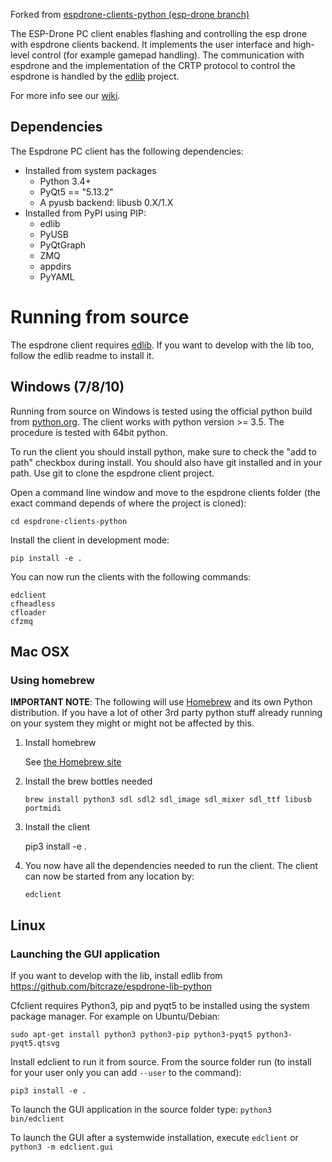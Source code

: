 Forked from [espdrone-clients-python (esp-drone branch)](https://github.com/leeebo/espdrone-clients-python/tree/esp-drone)

The ESP-Drone PC client enables flashing and controlling the esp drone with espdrone clients backend.
It implements the user interface and high-level control (for example gamepad handling).
The communication with espdrone and the implementation of the CRTP protocol to control the espdrone is handled by the [edlib](https://github.com/NelsenEW/espdrone-lib-python) project.

For more info see our [wiki](http://wiki.bitcraze.se/ "Bitcraze Wiki").

## Dependencies

The Espdrone PC client has the following dependencies:

* Installed from system packages
  * Python 3.4+
  * PyQt5 == "5.13.2"
  * A pyusb backend: libusb 0.X/1.X
* Installed from PyPI using PIP:
  * edlib
  * PyUSB
  * PyQtGraph
  * ZMQ
  * appdirs
  * PyYAML

# Running from source

The espdrone client requires [edlib](https://github.com/NelsenEW/espdrone-lib-python).
If you want to develop with the lib too, follow the edlib readme to install it.

## Windows (7/8/10)

Running from source on Windows is tested using the official python build from [python.org](https://python.org). The client works with python version >= 3.5. The procedure is tested with 64bit python.

To run the client you should install python, make sure to check the "add to path" checkbox during install. You should also have git installed and in your path. Use git to clone the espdrone client project.

Open a command line window and move to the espdrone clients folder (the exact command depends of where the project is cloned):
```
cd espdrone-clients-python
```

Install the client in development mode:
```
pip install -e .
```

You can now run the clients with the following commands:
```
edclient
cfheadless
cfloader
cfzmq
```

## Mac OSX

### Using homebrew
**IMPORTANT NOTE**: The following will use
[Homebrew](http://brew.sh/) and its own Python distribution. If
you have a lot of other 3rd party python stuff already running on your system
they might or might not be affected by this.

1. Install homebrew

    See [the Homebrew site](https://brew.sh/)

1. Install the brew bottles needed
    ```
    brew install python3 sdl sdl2 sdl_image sdl_mixer sdl_ttf libusb portmidi
    ```

1. Install the client

    pip3 install -e .

1. You now have all the dependencies needed to run the client. The client can now be started from any location by:
    ```
    edclient
    ```

## Linux

### Launching the GUI application

If you want to develop with the lib, install edlib from https://github.com/bitcraze/espdrone-lib-python

Cfclient requires Python3, pip and pyqt5 to be installed using the system package manager. For example on Ubuntu/Debian:
```
sudo apt-get install python3 python3-pip python3-pyqt5 python3-pyqt5.qtsvg
```

Install edclient to run it from source. From the source folder run (to install
for your user only you can add ```--user``` to the command):
```
pip3 install -e .
```
To launch the GUI application in the source folder type:
```python3 bin/edclient```

To launch the GUI after a systemwide installation, execute ```edclient``` or ```python3 -m edclient.gui```
